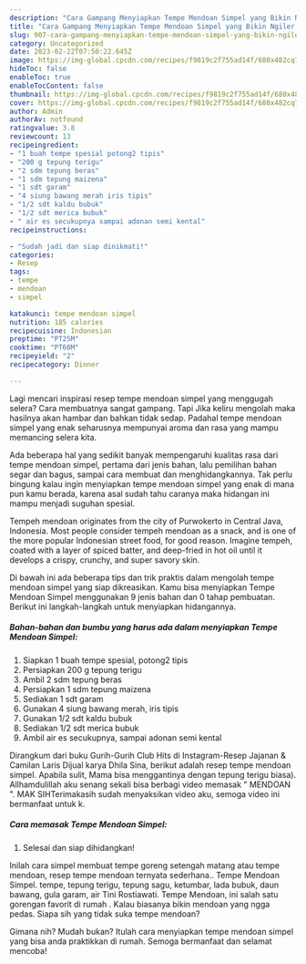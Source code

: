 ```yaml
---
description: "Cara Gampang Menyiapkan Tempe Mendoan Simpel yang Bikin Ngiler, Buat Buka Puasa Sempurna"
title: "Cara Gampang Menyiapkan Tempe Mendoan Simpel yang Bikin Ngiler, Buat Buka Puasa Sempurna"
slug: 907-cara-gampang-menyiapkan-tempe-mendoan-simpel-yang-bikin-ngiler-buat-buka-puasa-sempurna
category: Uncategorized
date: 2023-02-22T07:50:22.645Z
image: https://img-global.cpcdn.com/recipes/f9819c2f755ad14f/680x482cq70/tempe-mendoan-simpel-foto-resep-utama.jpg
hideToc: false
enableToc: true
enableTocContent: false
thumbnail: https://img-global.cpcdn.com/recipes/f9819c2f755ad14f/680x482cq70/tempe-mendoan-simpel-foto-resep-utama.jpg
cover: https://img-global.cpcdn.com/recipes/f9819c2f755ad14f/680x482cq70/tempe-mendoan-simpel-foto-resep-utama.jpg
author: Admin
authorAv: notfound
ratingvalue: 3.8
reviewcount: 13
recipeingredient:
- "1 buah tempe spesial potong2 tipis"
- "200 g tepung terigu"
- "2 sdm tepung beras"
- "1 sdm tepung maizena"
- "1 sdt garam"
- "4 siung bawang merah iris tipis"
- "1/2 sdt kaldu bubuk"
- "1/2 sdt merica bubuk"
- " air es secukupnya sampai adonan semi kental"
recipeinstructions:

- "Sudah jadi dan siap dinikmati!"
categories:
- Resep
tags:
- tempe
- mendoan
- simpel

katakunci: tempe mendoan simpel 
nutrition: 185 calories
recipecuisine: Indonesian
preptime: "PT25M"
cooktime: "PT60M"
recipeyield: "2"
recipecategory: Dinner

---
```



Lagi mencari inspirasi resep tempe mendoan simpel yang menggugah selera? Cara membuatnya sangat gampang. Tapi Jika keliru mengolah maka hasilnya akan hambar dan bahkan tidak sedap. Padahal tempe mendoan simpel yang enak seharusnya mempunyai aroma dan rasa yang mampu memancing selera kita.


Ada beberapa hal yang sedikit banyak mempengaruhi kualitas rasa dari tempe mendoan simpel, pertama dari jenis bahan, lalu pemilihan bahan segar dan bagus, sampai cara membuat dan menghidangkannya. Tak perlu bingung kalau ingin menyiapkan tempe mendoan simpel yang enak di mana pun kamu berada, karena asal sudah tahu caranya maka hidangan ini mampu menjadi suguhan spesial.

Tempeh mendoan originates from the city of Purwokerto in Central Java, Indonesia. Most people consider tempeh mendoan as a snack, and is one of the more popular Indonesian street food, for good reason. Imagine tempeh, coated with a layer of spiced batter, and deep-fried in hot oil until it develops a crispy, crunchy, and super savory skin.


Di bawah ini ada beberapa tips dan trik praktis dalam mengolah tempe mendoan simpel yang siap dikreasikan. Kamu bisa menyiapkan Tempe Mendoan Simpel menggunakan 9 jenis bahan dan 0 tahap pembuatan. Berikut ini langkah-langkah untuk menyiapkan hidangannya.

<!--inarticleads1-->

##### Bahan-bahan dan bumbu yang harus ada dalam menyiapkan Tempe Mendoan Simpel:

1. Siapkan 1 buah tempe spesial, potong2 tipis
1. Persiapkan 200 g tepung terigu
1. Ambil 2 sdm tepung beras
1. Persiapkan 1 sdm tepung maizena
1. Sediakan 1 sdt garam
1. Gunakan 4 siung bawang merah, iris tipis
1. Gunakan 1/2 sdt kaldu bubuk
1. Sediakan 1/2 sdt merica bubuk
1. Ambil  air es secukupnya, sampai adonan semi kental


Dirangkum dari buku Gurih-Gurih Club Hits di Instagram-Resep Jajanan &amp; Camilan Laris Dijual karya Dhila Sina, berikut adalah resep tempe mendoan simpel. Apabila sulit, Mama bisa menggantinya dengan tepung terigu biasa). Allhamdulillah aku senang sekali bisa berbagi video memasak &#34; MENDOAN &#34;. MAK SIHTerimakasih sudah menyaksikan video aku, semoga video ini bermanfaat untuk k. 

<!--inarticleads2-->

##### Cara memasak Tempe Mendoan Simpel:


1. Selesai dan siap dihidangkan!

Inilah cara simpel membuat tempe goreng setengah matang atau tempe mendoan, resep tempe mendoan ternyata sederhana.. Tempe Mendoan Simpel. tempe, tepung terigu, tepung sagu, ketumbar, lada bubuk, daun bawang, gula garam, air Tini Rostiawati. Tempe Mendoan, ini salah satu gorengan favorit di rumah ️. Kalau biasanya bikin mendoan yang ngga pedas. Siapa sih yang tidak suka tempe mendoan? 

Gimana nih? Mudah bukan? Itulah cara menyiapkan tempe mendoan simpel yang bisa anda praktikkan di rumah. Semoga bermanfaat dan selamat mencoba!
